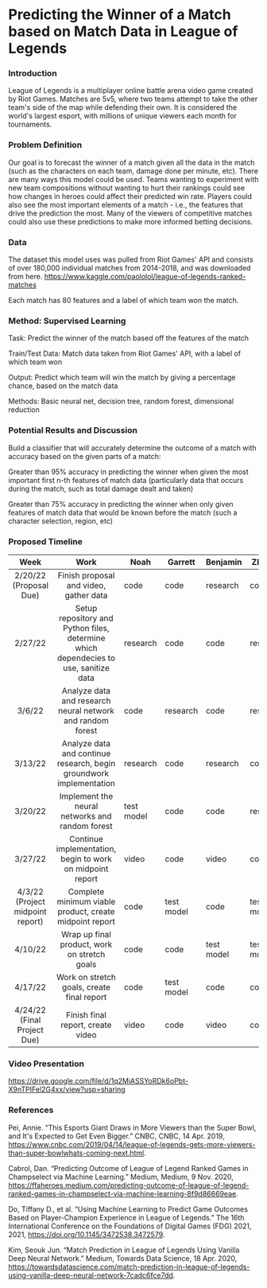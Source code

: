 # Predicting the Winner of a Match based on Match Data in League of Legends


### Introduction

League of Legends is a multiplayer online battle arena video game created by Riot Games. Matches are 5v5, where two teams attempt to take the other team's side of the map while defending their own. It is considered the world's largest esport, with millions of unique viewers each month for tournaments. 

### Problem Definition

Our goal is to forecast the winner of a match given all the data in the match (such as the characters on each team, damage done per minute, etc). There are many ways this model could be used. Teams wanting to experiment with new team compositions without wanting to hurt their rankings could see how changes in heroes could affect their predicted win rate. Players could also see the most important elements of a match - i.e., the features that drive the prediction the most. Many of the viewers of competitive matches could also use these predictions to make more informed betting decisions. 

### Data
The dataset this model uses was pulled from Riot Games' API and consists of over 180,000 individual matches from 2014-2018, and was downloaded from here.
https://www.kaggle.com/paololol/league-of-legends-ranked-matches

Each match has 80 features and a label of which team won the match.

### Method: Supervised Learning
Task: Predict the winner of the match based off the features of the match

Train/Test Data: Match data taken from Riot Games' API, with a label of which team won

Output: Predict which team will win the match by giving a percentage chance, based on the match data

Methods: Basic neural net, decision tree, random forest, dimensional reduction

### Potential Results and Discussion
Build a classifier that will accurately determine the outcome of a match with accuracy based on the given parts of a match:

Greater than 95% accuracy in predicting the winner when given the most important first n-th features of match data (particularly data that occurs during the match, such as total damage dealt and taken) 

Greater than 75% accuracy in predicting the winner when only given features of match data that would be known before the match (such a character selection, region, etc)

### Proposed Timeline 

|               Week               |                                         Work                                         | Noah       | Garrett    | Benjamin   | Zhenyu     | Jiacheng   |
|:--------------------------------:|:------------------------------------------------------------------------------------:|------------|------------|------------|------------|------------|
| 2/20/22 (Proposal Due)           | Finish proposal and video, gather data                                               | code       | code       | research   | code       | research   |
| 2/27/22                          | Setup repository and Python files, determine which dependecies to use, sanitize data | research   | code       | code       | research   | code       |
| 3/6/22                           | Analyze data and research neural network and random forest                           | code       | research   | code       | research   | code       |
| 3/13/22                          | Analyze data and continue research, begin groundwork implementation                  | research   | code       | research   | code       | test model |
| 3/20/22                          | Implement the neural networks and random forest                                      | test model | code       | code       | research   | code       |
| 3/27/22                          | Continue implementation, begin to work on midpoint report                            | video      | code       | video      | code       | code       |
| 4/3/22 (Project midpoint report) | Complete minimum viable product, create midpoint report                              | code       | test model | code       | test model | code       |
| 4/10/22                          | Wrap up final product, work on stretch goals                                         | code       | code       | test model | test model | code       |
| 4/17/22                          | Work on stretch goals, create final report                                           | code       | test model | code       | code       | code       |
| 4/24/22 (Final Project Due)      | Finish final report, create video                                                    | video      | code       | video      | code       | test model |

### Video Presentation
https://drive.google.com/file/d/1q2MiASSYoRDk6oPbt-X9nTPIFel2G4xx/view?usp=sharing

### References
Pei, Annie. “This Esports Giant Draws in More Viewers than the Super Bowl, and It's Expected to Get Even Bigger.” CNBC, CNBC, 14 Apr. 2019, https://www.cnbc.com/2019/04/14/league-of-legends-gets-more-viewers-than-super-bowlwhats-coming-next.html. 

Cabrol, Dan. “Predicting Outcome of League of Legend Ranked Games in Champselect via Machine Learning.” Medium, Medium, 9 Nov. 2020, https://ffaheroes.medium.com/predicting-outcome-of-league-of-legend-ranked-games-in-champselect-via-machine-learning-8f9d86669eae. 

Do, Tiffany D., et al. “Using Machine Learning to Predict Game Outcomes Based on Player-Champion Experience in League of Legends.” The 16th International Conference on the Foundations of Digital Games (FDG) 2021, 2021, https://doi.org/10.1145/3472538.3472579.

Kim, Seouk Jun. “Match Prediction in League of Legends Using Vanilla Deep Neural Network.” Medium, Towards Data Science, 18 Apr. 2020, https://towardsdatascience.com/match-prediction-in-league-of-legends-using-vanilla-deep-neural-network-7cadc6fce7dd. 

